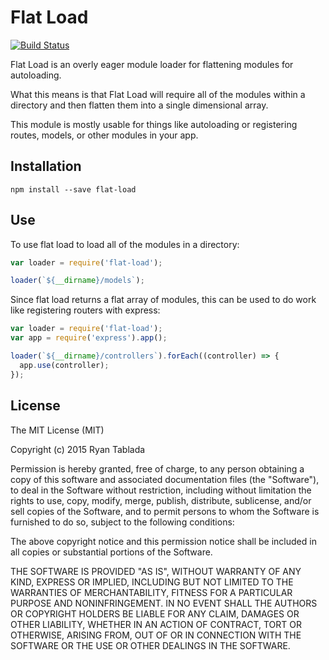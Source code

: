 # Flat Load

[![Build Status](https://travis-ci.org/rtablada/flat-load.svg?branch=master)](https://travis-ci.org/rtablada/flat-load)

Flat Load is an overly eager module loader for flattening modules for autoloading.

What this means is that Flat Load will require all of the modules within a directory and then flatten them into a single dimensional array.

This module is mostly usable for things like autoloading or registering routes, models, or other modules in your app.

## Installation

```shell
npm install --save flat-load
```

## Use

To use flat load to load all of the modules in a directory:

```js
var loader = require('flat-load');

loader(`${__dirname}/models`);
```

Since flat load returns a flat array of modules, this can be used to do work like registering routers with express:

```js
var loader = require('flat-load');
var app = require('express').app();

loader(`${__dirname}/controllers`).forEach((controller) => {
  app.use(controller);
});
```

## License

The MIT License (MIT)

Copyright (c) 2015 Ryan Tablada

Permission is hereby granted, free of charge, to any person obtaining a copy of this software and associated documentation files (the "Software"), to deal in the Software without restriction, including without limitation the rights to use, copy, modify, merge, publish, distribute, sublicense, and/or sell copies of the Software, and to permit persons to whom the Software is furnished to do so, subject to the following conditions:

The above copyright notice and this permission notice shall be included in all copies or substantial portions of the Software.

THE SOFTWARE IS PROVIDED "AS IS", WITHOUT WARRANTY OF ANY KIND, EXPRESS OR IMPLIED, INCLUDING BUT NOT LIMITED TO THE WARRANTIES OF MERCHANTABILITY, FITNESS FOR A PARTICULAR PURPOSE AND NONINFRINGEMENT. IN NO EVENT SHALL THE AUTHORS OR COPYRIGHT HOLDERS BE LIABLE FOR ANY CLAIM, DAMAGES OR OTHER LIABILITY, WHETHER IN AN ACTION OF CONTRACT, TORT OR OTHERWISE, ARISING FROM, OUT OF OR IN CONNECTION WITH THE SOFTWARE OR THE USE OR OTHER DEALINGS IN THE SOFTWARE.
